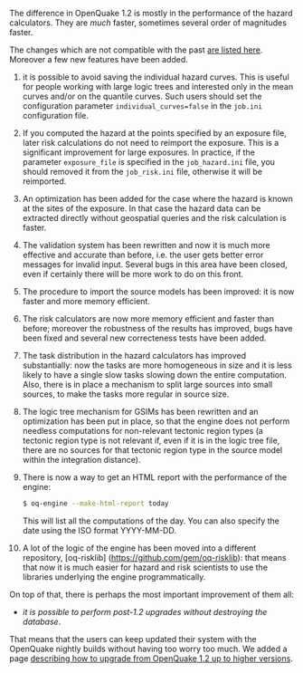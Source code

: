 The difference in OpenQuake 1.2 is mostly in the performance of the hazard calculators.
They are *much* faster, sometimes several order of magnitudes faster. 

The changes which are not compatible with the past [are listed here](https://github.com/gem/oq-engine/wiki/Incompatible-changes-between-OpenQuake-1.0-and-1.2).
Moreover a few new features have been added.

1. it is possible to avoid saving the individual hazard curves. This is useful for people working
   with large logic trees and interested only in the mean curves and/or on the quantile curves.
   Such users should set the configuration parameter `individual_curves=false` in the `job.ini`
   configuration file.

2. If you computed the hazard at the points specified by an exposure file, later risk calculations
   do not need to reimport the exposure. This is a significant improvement for large exposures.
   In practice, if the parameter `exposure_file` is specified in the `job_hazard.ini` file, you
   should removed it from the `job_risk.ini` file, otherwise it will be reimported.

3. An optimization has been added for the case where the hazard is known at the sites of the exposure.
   In that case the hazard data can be extracted directly without geospatial queries and the risk
   calculation is faster.

4. The validation system has been rewritten and now it is much more effective and accurate than before,
   i.e. the user gets better error messages for invalid input. Several bugs in this area have been
   closed, even if certainly there will be more work to do on this front.

5. The procedure to import the source models has been improved: it is now faster and more memory efficient.

6. The risk calculators are now more memory efficient and faster than before; moreover the robustness of
   the results has improved, bugs have been fixed and several new correcteness tests have been added.

7. The task distribution in the hazard calculators has improved substantially: now the tasks are more
   homogeneous in size and it is less likely to have a single slow tasks slowing down the
   entire computation. Also, there is in place a mechanism to split large sources into small sources,
   to make the tasks more regular in source size.

8. The logic tree mechanism for GSIMs has been rewritten and an optimization has been put in place,
   so that the engine does not perform needless computations for non-relevant tectonic region types
   (a tectonic region type is not relevant if, even if it is in the logic tree file, there are no
   sources for that tectonic region type in the source model within the integration distance).

9. There is now a way to get an HTML report with the performance of the engine:

   ```bash
   $ oq-engine --make-html-report today
   ```

   This will list all the computations of the day. You can also specify the date using the ISO format
   YYYY-MM-DD.

10. A lot of the logic of the engine has been moved into a different repository, [oq-risklib]
   (https://github.com/gem/oq-risklib): that means that now it is much easier for hazard and risk
   scientists to use the libraries underlying the engine programmatically.
 
On top of that, there is perhaps the most important improvement of them all:

- *it is possible to perform post-1.2 upgrades without destroying the database*.

That means that the users can keep updated their system with the OpenQuake nightly builds without 
having too worry too much. We added a page [describing how to upgrade from OpenQuake 1.2 up to higher versions](https://github.com/gem/oq-engine/wiki/How-to-upgrade-an-OpenQuake-1.2-database).